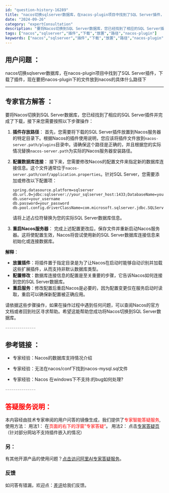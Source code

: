 ```yaml
---
id: "question-history-16289"
title: "nacos切换sqlserver数据库，在nacos-plugin项目中找到了SQL Server插件，下"
date: "2024-09-26"
category: "expertConsultation"
description: "要将Nacos切换到SQL Server数据库，您已经找到了相应的SQL Server插件并完成了下载，接下来您需要按照以下步骤操作：1. **插件存放路径**：   首先，您需要将下载的SQL Server插件放置到Nacos服务器的特定目录下。根据Nacos的插件使用说明，您应该将插件文件放到`"
tags: ["nacos","sqlserver","插件","下载","放置","路径","nacos-plugin"]
keywords: ["nacos","sqlserver","插件","下载","放置","路径","nacos-plugin"]
---
```


## 用户问题 ： 
 nacos切换sqlserver数据库，在nacos-plugin项目中找到了SQL Server插件，下载了插件，现在要把nacos-plugin下的文件放到nacos的具体什么路径下  

---------------
## 专家官方解答 ：

要将Nacos切换到SQL Server数据库，您已经找到了相应的SQL Server插件并完成了下载，接下来您需要按照以下步骤操作：

1. **插件存放路径**：
   首先，您需要将下载的SQL Server插件放置到Nacos服务器的特定目录下。根据Nacos的插件使用说明，您应该将插件文件放到`nacos-server.path/plugins`目录中。请确保这个路径是正确的，并且根据您的实际情况替换`nacos-server.path`为实际的Nacos服务器安装路径。

2. **配置数据库连接**：
   接下来，您需要修改Nacos的配置文件来指定新的数据库连接信息。这个文件通常位于`nacos-server.path/conf/application.properties`。针对SQL Server，您需要添加或修改以下配置项：
   ```properties
   spring.datasource.platform=sqlserver
   db.url.0=jdbc:sqlserver://your_sqlserver_host:1433;DatabaseName=your_database_name
   db.user=your_username
   db.password=your_password
   db.pool.config.driverClassName=com.microsoft.sqlserver.jdbc.SQLServerDriver
   ```
   请将上述占位符替换为您的实际SQL Server数据库信息。

3. **重启Nacos服务器**：
   完成上述配置更改后，保存文件并重新启动Nacos服务器。这将使配置生效，Nacos将尝试使用新的SQL Server数据库连接信息来初始化或连接数据库。

**解释**：
- **放置插件**：将插件置于指定目录是为了让Nacos在启动时能够自动识别并加载这些扩展插件，从而支持非默认数据库类型。
- **配置修改**：数据库连接信息的配置是至关重要的步骤，它告诉Nacos如何连接到您的SQL Server数据库。
- **重启服务**：修改配置后重启Nacos是必要的，因为配置变更仅在服务启动时读取，重启可以确保新配置被正确应用。

请依据这些步骤操作，如果在操作过程中遇到任何问题，可以查阅Nacos的官方文档或者回到社区寻求帮助。希望这能帮助您成功将Nacos切换到SQL Server数据库。


<font color="#949494">---------------</font> 


## 参考链接 ：

* 专家经验：Nacos的数据库支持情况介绍 
 
 * 专家经验：无法在nacos/conf下找到nacos-mysql.sql文件 
 
 * 专家经验：Nacos 在windows下不支持:的bug如何处理? 


 <font color="#949494">---------------</font> 
 


## <font color="#FF0000">答疑服务说明：</font> 

本内容经由技术专家审阅的用户问答的镜像生成，我们提供了<font color="#FF0000">专家智能答疑服务</font>,使用方法：
用法1： 在<font color="#FF0000">页面的右下的浮窗”专家答疑“</font>。
用法2： 点击[专家答疑页](https://answer.opensource.alibaba.com/docs/intro)（针对部分网站不支持插件嵌入的情况）
### 另：


有其他开源产品的使用问题？[点击访问阿里AI专家答疑服务](https://answer.opensource.alibaba.com/docs/intro)。
### 反馈
如问答有错漏，欢迎点：[差评](https://ai.nacos.io/user/feedbackByEnhancerGradePOJOID?enhancerGradePOJOId=16302)给我们反馈。
